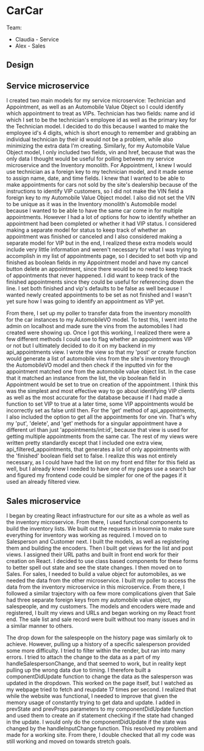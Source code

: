 # CarCar

Team:

* Claudia - Service
* Alex - Sales

## Design

## Service microservice

I created two main models for my service microservice: Technician and Appointment, as well as an Automobile Value Object so I could identify which appointment to treat as VIPs. Technician has two fields: name and id which I set to be the technician's employee id as well as the primary key for the Technician model. I decided to do this because I wanted to make the employee id's 4 digits, which is short enough to remember and grabbing an individual technician by their id would not be a problem, while also minimizing the extra data I'm creating. Similarly, for my Automobile Value Object model, I only included two fields, vin and href, because that was the only data I thought would be useful for polling between my service microservice and the Inventory monolith. For Appointment, I knew I would use technician as a foreign key to my technician model, and it made sense to assign name, date, and time fields. I knew that I wanted to be able to make appointments for cars not sold by the site's dealership because of the instructions to identify VIP customers, so I did not make the VIN field a foreign key to my Automobile Value Object model. I also did not set the VIN to be unique as it was in the Inventory monolith's Automobile model because I wanted to be able to have the same car come in for multiple appointments. However I had a lot of options for how to identify whether an appointment had been completed or whether it had VIP status. I considered making a separate model for status to keep track of whether an appointment was finished or canceled and I also considered making a separate model for VIP but in the end, I realized these extra models would include very little information and weren't necessary for what I was trying to accomplish in my list of appointments page, so I decided to set both vip and finished as boolean fields in my Appointment model and have my cancel button delete an appointment, since there would be no need to keep track of appointments that never happened. I did want to keep track of the finished appointments since they could be useful for referencing down the line. I set both finished and vip's defaults to be false as well because I wanted newly created appointments to be set as not finished and I wasn't yet sure how I was going to identify an appointment as VIP yet.

From there, I set up my poller to transfer data from the inventory monolith for the car instances to my AutomobileVO model. To test this, I went into the admin on localhost and made sure the vins from the automobiles I had created were showing up. Once I got this working, I realized there were a few different methods I could use to flag whether an appointment was VIP or not but I ultimately decided to do it on my backend in my api_appointments view. I wrote the view so that my 'post' or create function would generate a list of automobile vins from the site's inventory through the AutomobileVO model and then check if the inputted vin for the appointment matched one from the automobile value object list. In the case that it matched an instance from the list, the vip boolean field in Appointment would be set to true on creation of the appointment. I think this was the simplest and most effective way to go about identifying VIP clients as well as the most accurate for the database because if I had made a function to set VIP to true at a later time, some VIP appointments would be incorrectly set as false until then. For the 'get' method of api_appointments, I also included the option to get all the appointments for one vin. That's why my 'put', 'delete', and 'get' methods for a singular appointment have a different url than just 'appointments/int:id', because that view is used for getting multiple appointments from the same car. The rest of my views were written pretty standardly except that I included one extra view, api_filtered_appointments, that generates a list  of only appointments with the 'finished' boolean field set to false. I realize this was not entirely necessary, as I could have had the list on my front end filter for this field as well, but I already knew I needed to have one of my pages use a search bar and figured my frontend code could be simpler for one of the pages if it used an already filtered view.


## Sales microservice

I began by creating React infrastructure for our site as a whole as well as the inventory microservice.  From there, I used functional components to build the inventory lists.  We built out the requests in Insomnia to make sure everything for inventory was working as required.  I moved on to Salesperson and Customer next.  I built the models, as well as registering them and building the encoders.  Then I built get views for the list and post views.  I assigned their URL paths and built in front end work for their creation on React.  I decided to use class based components for these forms to better spell out state and see the state changes.  I then moved on to Sales.  For sales, I needed to build a value object for automobiles, as we needed the data from the other microservice.  I built my poller to access the data from the inventory microservice in this microservice.  From there, I followed a similar trajectory with oa few more complications given that Sale had three separate foreign keys from my automobile value object, my salespeople, and my customers.  The models and encoders were made and registered, I built my views and URLs and began working on my React front end.  The sale list and sale record were built without too many issues and in a similar manner to others.

The drop down for the salespeople on the history page was similarly ok to achieve.  However, pulling up a history of a specific salesperson provided some more difficulty.  I tried to filter within the render, but ran into many errors.  I tried to attach the change to the data as a part of my handleSalespersonChange, and that seemed to work, but in reality kept pulling up the wrong data due to timing.  I therefore built a componentDidUpdate function to change the data as the salesperson was updated in the dropdown.  This worked on the page itself, but I watched as my webpage tried to fetch and reupdate 17 times per second.  I realized that while the website was functional, I needed to improve that given the memory usage of constantly trying to get data and update.  I added in prevState and prevProps parameters to my componentDidUpdate function and used them to create an if statement checking if the state had changed in the update.  I would only do the componentDidUpdate if the state was changed by the handleInputChange function.  This resolved my problem and made for a working site.  From there, I double checked that all my code was still working and moved on towards stretch goals.

